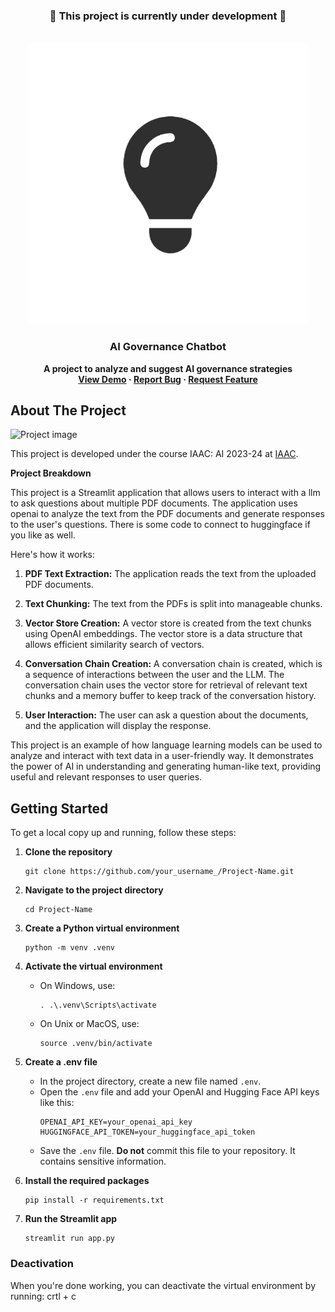 <!-- PROJECT STATUS -->
<div align="center">
  <h3>🚧 This project is currently under development 🚧</h3>
</div>

<!-- PROJECT LOGO -->
<br />
<div align="center">
    <img src="https://github.com/ronmaccms/llm-chatbot/blob/main/src/img/Innovation-Tournaments.jpg" alt="Logo" width="450">
  <h3 align="center">AI Governance Chatbot</h3>
  <p align="center" style="font-weight: bold;">
    A project to analyze and suggest AI governance strategies<br >
    <a href="LINK_TO_DEMO">View Demo</a>
    ·
    <a href="andres.roncal@students.iaac.net">Report Bug</a>
    ·
    <a href="andres.roncal@students.iaac.net">Request Feature</a>
  </p>
</div>

<!-- ABOUT THE PROJECT -->

## About The Project
![Project image](assets/img/project-img.png)

This project is developed under the course IAAC: AI 2023-24 at [IAAC](https://iaac.net/).

__Project Breakdown__

This project is a Streamlit application that allows users to interact with a llm to ask questions about multiple PDF documents. The application uses openai to analyze the text from the PDF documents and generate responses to the user's questions. There is some code to connect to huggingface if you like as well.

Here's how it works:

1. **PDF Text Extraction:** The application reads the text from the uploaded PDF documents.

2. **Text Chunking:** The text from the PDFs is split into manageable chunks.

3. **Vector Store Creation:** A vector store is created from the text chunks using OpenAI embeddings. The vector store is a data structure that allows efficient similarity search of vectors.

4. **Conversation Chain Creation:** A conversation chain is created, which is a sequence of interactions between the user and the LLM. The conversation chain uses the vector store for retrieval of relevant text chunks and a memory buffer to keep track of the conversation history.

5. **User Interaction:** The user can ask a question about the documents, and the application will display the response.

This project is an example of how language learning models can be used to analyze and interact with text data in a user-friendly way. It demonstrates the power of AI in understanding and generating human-like text, providing useful and relevant responses to user queries.

<!-- AI Policies and Regulatory Frameworks (Company1): -->

<!-- __Task:__ Develop a web scraping script to collect data on AI policies and regulatory frameworks.
__Implementation:__ Use the provided GitHub script skeleton to scrape relevant websites and databases.
__Outcome:__ Clean, structured dataset for AI policies and regulatory frameworks.

AI Policies and Regulatory Frameworks (Company2, Company3, ... , Company9):

__Task:__ Extend the Company1 data collection process to the other Big Nine companies.
__Implementation:__ Adapt the Company1 script for each new company’s data sources.
__Outcome:__ Clean datasets for each company.

Self-Policing Practices (Company1, Company2, ... , Company9):

__Task:__ Gather data on the self-policing practices of the Big Nine.
__Implementation:__ Identify and extract data from reliable sources.
__Outcome:__ Clean dataset for the self-policing practices. -->

## Getting Started

To get a local copy up and running, follow these steps:

1. **Clone the repository**
    ```
    git clone https://github.com/your_username_/Project-Name.git
    ```

2. **Navigate to the project directory**
    ```
    cd Project-Name
    ```

3. **Create a Python virtual environment**
    ```
    python -m venv .venv
    ```

4. **Activate the virtual environment**
    - On Windows, use:
        ```
        . .\.venv\Scripts\activate
        ```
    - On Unix or MacOS, use:
        ```
        source .venv/bin/activate
        ```

5. **Create a .env file**
    - In the project directory, create a new file named `.env`.
    - Open the `.env` file and add your OpenAI and Hugging Face API keys like this:
        ```
        OPENAI_API_KEY=your_openai_api_key
        HUGGINGFACE_API_TOKEN=your_huggingface_api_token
        ```
    - Save the `.env` file. **Do not** commit this file to your repository. It contains sensitive information.

6. **Install the required packages**
    ```
    pip install -r requirements.txt
    ```

7. **Run the Streamlit app**
    ```
    streamlit run app.py
    ```

### Deactivation

When you're done working, you can deactivate the virtual environment by running: crtl + c